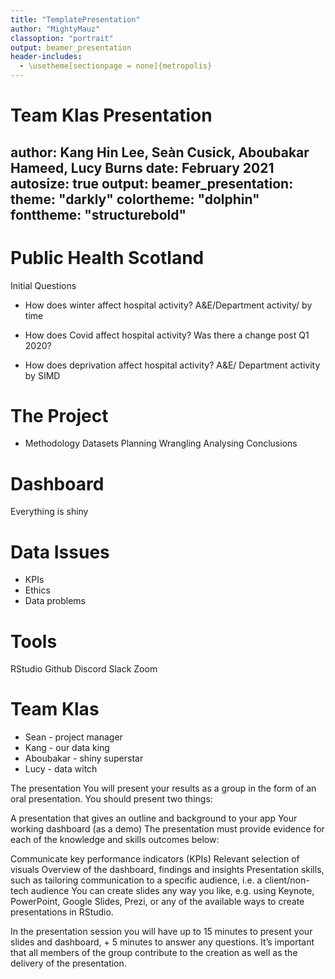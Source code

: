 ```yaml
---
title: "TemplatePresentation"
author: "MightyMauz"
classoption: "portrait"
output: beamer_presentation
header-includes:
  - \usetheme[sectionpage = none]{metropolis}
---
```









Team Klas Presentation
========================================================
author: Kang Hin Lee, Seàn Cusick, Aboubakar Hameed, Lucy Burns
date: February 2021
autosize: true
output:
  beamer_presentation:
    theme: "darkly"
    colortheme: "dolphin"
    fonttheme: "structurebold"
---





Public Health Scotland
========================================================

Initial Questions

- How does winter affect hospital activity?
A&E/Department activity/ by time

- How does Covid affect hospital activity?
Was there a change post Q1 2020?

- How does deprivation affect hospital activity?
A&E/ Department activity by SIMD


The Project
========================================================
- Methodology
    Datasets
    Planning
    Wrangling
    Analysing
    Conclusions
    

Dashboard
========================================================
  Everything is shiny


Data Issues
========================================================
- KPIs
- Ethics
- Data problems



Tools
========================================================
  RStudio
  Github
  Discord
  Slack
  Zoom
  
  
Team Klas
========================================================
-  Sean - project manager
-  Kang - our data king
-  Aboubakar - shiny superstar
-  Lucy - data witch
  
  
  
  
  The presentation
You will present your results as a group in the form of an oral presentation. You should present two things:

A presentation that gives an outline and background to your app
Your working dashboard (as a demo)
The presentation must provide evidence for each of the knowledge and skills outcomes below:

Communicate key performance indicators (KPIs)
Relevant selection of visuals
Overview of the dashboard, findings and insights
Presentation skills, such as tailoring communication to a specific audience, i.e. a client/non-tech audience
You can create slides any way you like, e.g. using Keynote, PowerPoint, Google Slides, Prezi, or any of the available ways to create presentations in RStudio.

In the presentation session you will have up to 15 minutes to present your slides and dashboard, + 5 minutes to answer any questions. It’s important that all members of the group contribute to the creation as well as the delivery of the presentation.
